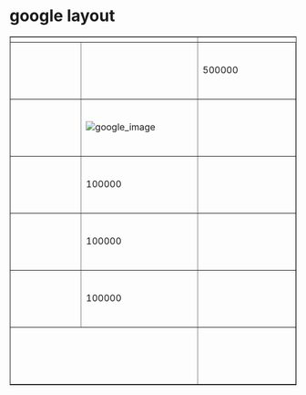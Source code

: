 <html> 
 <head> 
  <h1>google layout</h1> 
</head> 
 <body> 
   <table border="1"> 
   <tr>
      <th colspan="2"></th>
   </tr>
   <tr>
      <td width="450" height="100"></td>
      <td width="450" height="100"></td>
     <td width="450" height="100">500000</td>
   </tr>
   <tr>
      <td></td>
      <td> <img scr="https://cdn.dnaindia.com/sites/default/files/styles/full/public/2016/02/01/420940-google-cropped.jpg" alt="google_image"></td>
     <td width="450" height="100"></td>
   </tr>
   <tr>
      <td></td>
      <td>100000</td>
     <td width="450" height="100"></td>
   </tr>
   <tr>
      <td></td>
      <td>100000</td>
     <td width="450" height="100"></td>
   </tr>
   <tr>
      <td></td>
      <td>100000</td>
     <td width="450" height="100"></td>
   </tr>
   <tr>
      <td colspan="2"></td>
    <td width="450" height="100"></td>
    
   </tr>
</table>
</body>
</html>
